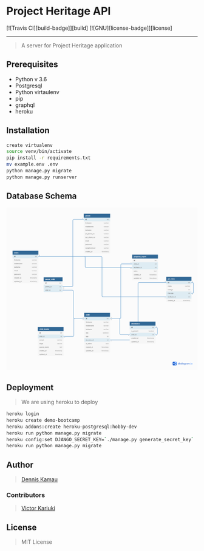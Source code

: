 # Project Heritage API

[![Travis CI][build-badge]][build]
[![GNU][license-badge]][license]

---

> A server for Project Heritage application

## Prerequisites

- Python v 3.6
- Postgresql
- Python virtaulenv
- pip
- graphql
- heroku

## Installation

```bash
create virtualenv
source venv/bin/activate
pip install -r requirements.txt
mv example.env .env
python manage.py migrate
python manage.py runserver
```

## Database Schema

<img src="project-heritage-db.png">

## Deployment

> We are using heroku to deploy

```bash
heroku login
heroku create demo-bootcamp
heroku addons:create heroku-postgresql:hobby-dev
heroku run python manage.py migrate
heroku config:set DJANGO_SECRET_KEY=`./manage.py generate_secret_key`
heroku run python manage.py migrate

```

## Author

> [Dennis Kamau](mailto:denniskamau3@gmail.com)

### Contributors

> [Victor Kariuki](mailto:karizvic@gmail.com)


## License

> MIT License
